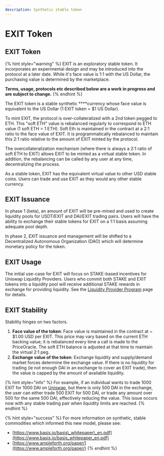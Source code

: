 ```yaml
---
description: Synthetic stable token
---
```


# EXIT Token

## **EXIT** Token

{% hint style="warning" %}
EXIT is an exploratory stable token. It incorporates an experimental design and may be introduced into the protocol at a later date. While it's face value is 1:1 with the US Dollar, the purchasing value is determined by the marketplace.  
  
**Terms, usage, protocols etc described below are a work in progress and are subject to change.**
{% endhint %}

The EXIT token is a stable synthetic ****currency whose face value is equivalent to the US Dollar \(1 EXIT token = $1 US Dollar\).

To mint EXIT, the protocol is over-collateralized with a 2nd token pegged to ETH. This "soft ETH" value is rebalanced regularly to correspond to ETH value  \(1 soft ETH = 1 ETH\). Soft Eth is maintained in the contract at a 2:1 ratio to the face value of EXIT. It is programmatically rebalanced to maintain this 2:1 ratio relative to the amount of EXIT minted by the protocol. 

The overcollateralization mechanism \(where there is always a 2:1 ratio of soft ETH to EXIT\) allows EXIT to be minted as a virtual stable token. In addition, the rebalancing can be called by any user at any time, decentralizing the process. 

As a stable token, EXIT has the equivalent virtual value to other USD stable coins. Users can trade and use EXIT as they would any other stable currency. 

## EXIT Issuance 

In phase 1 \(beta\), an amount of EXIT will be pre-mined and used to create liquidity pools for USDT/EXIT and DAI/EXIT trading pairs. Users will have the ability to exchange their stable tokens for EXIT on a 1:1 basis assuming adequate pool depth.

In phase 2, EXIT issuance and management will be shifted to a Decentralized Autonomous Organization \(DAO\) which will determine monetary policy for the token.

## **EXIT Usage**

The initial use-case for EXIT will focus on STAKE-based incentives for Uniswap Liquidity Providers. Users who commit both STAKE and EXIT tokens into a liquidity pool will receive additional STAKE rewards in exchange for providing liquidity. See the [Liquidity Provider Program](liquidity-provider-program.md) page for details.

## **EXIT Stability**

Stability hinges on two factors. 

1. **Face value of the token**: Face value is maintained in the contract at ~ $1.00 USD per EXIT. This price may vary based on the current ETH backing value; it is rebalanced every time a call is made to the PriceOracle. The soft ETH balance is adjusted at that time to maintain the virtual 2:1 peg.  
2.  **Exchange value of the token**: Exchange liquidity and supply/demand market forces determine the exchange value. If there is no liquidity for trading \(ie not enough DAI in an exchange to cover an EXIT trade\), then the value is capped by the amount of available liquidity.

{% hint style="info" %}
For example, if an individual wants to trade 1000 EXIT for 1000 DAI on [Uniswap](https://uniswap.exchange/), but there is only 500 DAI in the exchange, the user can either trade 500 EXIT for 500 DAI, or trade any amount over 500 for the same 500 DAI, effectively reducing the value. This issue occurs now with any stable trading pair when liquidity limits are reached.
{% endhint %}

{% hint style="success" %}
For more information on synthetic, stable commodities which informed this new model, please see:

* [https://www.basis.io/basis\_whitepaper\_en.pdf](https://www.basis.io/basis_whitepaper_en.pdf)
* [https://www.ampleforth.org/paper/](https://www.ampleforth.org/paper/)
{% endhint %}

